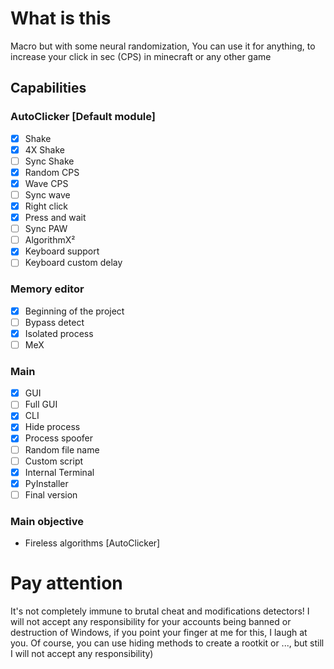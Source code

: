 # What is this
Macro but with some neural randomization, You can use it for anything, to increase your click in sec (CPS) in minecraft or any other game
## Capabilities
### AutoClicker [Default module]
- [X] Shake
- [X] 4X Shake
- [ ] Sync Shake
- [X] Random CPS
- [X] Wave CPS
- [ ] Sync wave
- [X] Right click
- [X] Press and wait
- [ ] Sync PAW
- [ ] AlgorithmX²
- [X] Keyboard support
- [ ] Keyboard custom delay
### Memory editor
- [X] Beginning of the project
- [ ] Bypass detect
- [X] Isolated process
- [ ] MeX

### Main
- [X] GUI
- [ ] Full GUI
- [X] CLI
- [X] Hide process
- [X] Process spoofer
- [ ] Random file name
- [ ] Custom script
- [X] Internal Terminal
- [X] PyInstaller
- [ ] Final version

### Main objective
+ Fireless algorithms [AutoClicker]

# Pay attention
It's not completely immune to brutal cheat and modifications detectors!
I will not accept any responsibility for your accounts being banned or destruction of Windows, if you point your finger at me for this, I laugh at you.
Of course, you can use hiding methods to create a rootkit or ..., but still I will not accept any responsibility)
